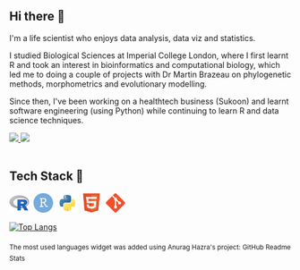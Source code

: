 ## Hi there 👋

I'm a life scientist who enjoys data analysis, data viz and statistics.

I studied Biological Sciences at Imperial College London, where I first learnt R and took an interest in bioinformatics and computational biology, which led me to doing a couple of projects with Dr Martin Brazeau on phylogenetic methods, morphometrics and evolutionary modelling.

Since then, I've been working on a healthtech business (Sukoon) and learnt software engineering (using Python) while continuing to learn R and data science techniques.

<div>
  <a href="https://www.linkedin.com/in/akhilesh-sivaraman/">
    <img src="https://img.shields.io/badge/LinkedIn-blue?logo=linkedin&logoColor=white"/>
  </a>
  <a href="https://www.upwork.com/freelancers/~0154f90896d87d3878/">
    <img src="https://img.shields.io/badge/Upwork-success?logo=upwork&logoColor=white"/>
  </a>
</div>

<br>


## Tech Stack 🧰
<div>
  <img src="https://github.com/devicons/devicon/blob/master/icons/r/r-original.svg" title="R" alt="R programming language" width="35" height "35"/>&nbsp;
  <img src="https://github.com/devicons/devicon/blob/master/icons/rstudio/rstudio-original.svg" title="RStudio" alt="RStudio" width="35" height "35"/>&nbsp;
  <img src="https://github.com/devicons/devicon/blob/master/icons/python/python-original.svg" title="Python" alt="Python" width="35" height "35"/>&nbsp;
  <img src="https://github.com/devicons/devicon/blob/master/icons/html5/html5-original.svg" title="HTML5" alt="HTML5" width="35" height "35"/>&nbsp;
  <img src="https://github.com/devicons/devicon/blob/master/icons/git/git-original.svg" title="Git" alt="Git" width="35" height "35"/>
</div>


[![Top Langs](https://github-readme-stats.vercel.app/api/top-langs/?username=akhileshsivaraman&hide=html&layout=compact&card_width=400px&theme=vue)](https://github.com/akhileshsivaraman/github-readme-stats)


<sub>
  The most used languages widget was added using Anurag Hazra's project: GitHub Readme Stats <https://github.com/anuraghazra/github-readme-stats>
</sub>

<!--
**akhileshsivaraman/akhileshsivaraman** is a ✨ _special_ ✨ repository because its `README.md` (this file) appears on your GitHub profile.

Here are some ideas to get you started:

- 🔭 I’m currently working on ...
- 🌱 I’m currently learning ...
- 👯 I’m looking to collaborate on ...
- 🤔 I’m looking for help with ...
- 💬 Ask me about ...
- 📫 How to reach me: ...
- 😄 Pronouns: ...
- ⚡ Fun fact: ...
-->
